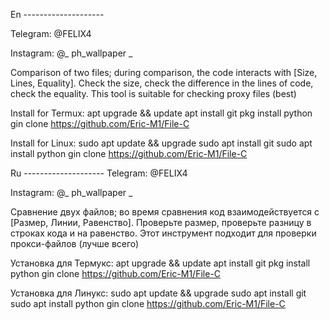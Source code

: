 En --------------------

Telegram: @FELIX4

Instagram: @_ ph_wallpaper _ 

Comparison of two files; during comparison, the code interacts with [Size, Lines, Equality].
Check the size, check the difference in the lines of code, check the equality.
This tool is suitable for checking proxy files (best)


Install for Termux:
apt upgrade && update
apt install git
pkg install python 
gin clone https://github.com/Eric-M1/File-C

Install for Linux:
sudo apt update && upgrade
sudo apt install git
sudo apt install python
gin clone https://github.com/Eric-M1/File-C

Ru --------------------
Telegram: @FELIX4

Instagram: @_ ph_wallpaper _ 

Сравнение двух файлов; во время сравнения код взаимодействуется с [Размер, Линии, Равенство].
Проверьте размер, проверьте разницу в строках кода и на равенство.
Этот инструмент подходит для проверки прокси-файлов (лучше всего)

Установка для Термукс:
apt upgrade && update
apt install git
pkg install python 
gin clone https://github.com/Eric-M1/File-C

Установка для Линукс:
sudo apt update && upgrade
sudo apt install git
sudo apt install python
gin clone https://github.com/Eric-M1/File-C
